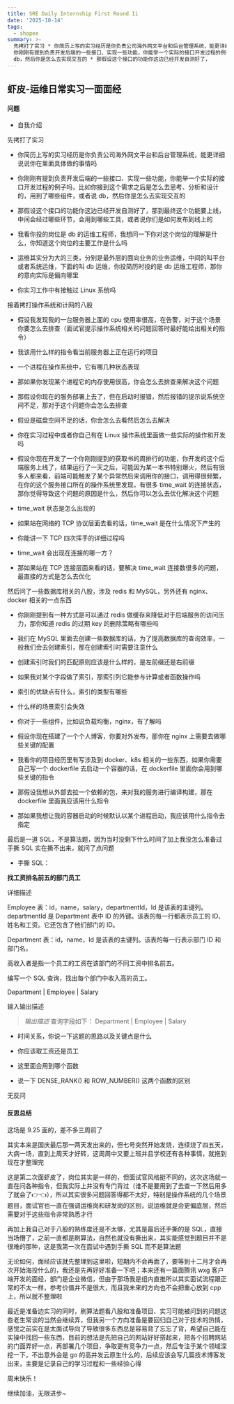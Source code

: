```yaml
---
title: SRE Daily Internship First Round Ii
date: '2025-10-14'
tags:
  - shopee
summary: >-
  先拷打了实习 * 你简历上写的实习经历是你负责公司海外网文平台和后台管理系统，能更详细说说你在里面具体做的事情吗 *
  你刚刚有提到负责开发后端的一些接口、实现一些功能，你能举一个实际的接口开发过程的例子吗，比如你接到这个需求之后是怎么去思考、分析和设计的，用到了哪些组件，或者说
  db，然后你是怎么去实现交互的 * 那假设这个接口的功能你这边已经开发自测好了，
---
```

## 虾皮-运维日常实习一面面经
#### 问题

* 自我介绍

先拷打了实习

* 你简历上写的实习经历是你负责公司海外网文平台和后台管理系统，能更详细说说你在里面具体做的事情吗

* 你刚刚有提到负责开发后端的一些接口、实现一些功能，你能举一个实际的接口开发过程的例子吗，比如你接到这个需求之后是怎么去思考、分析和设计的，用到了哪些组件，或者说 db，然后你是怎么去实现交互的

* 那假设这个接口的功能你这边已经开发自测好了，那到最终这个功能要上线，中间会经过哪些环节，会用到哪些工具，或者说你们是如何发布到线上的

* 我看你投的岗位是 db 的运维工程师，我想问一下你对这个岗位的理解是什么，你知道这个岗位的主要工作是什么吗

* 运维其实分为大的三类，分别是最外层的面向业务的业务运维，中间的叫平台或者系统运维，下面的叫 db 运维，你投简历时投的是 db 运维工程师，那你的意向实际是偏向哪里

* 你实习工作中有接触过 Linux 系统吗

接着拷打操作系统和计网的八股

* 假设我发现我的一台服务器上面的 cpu 使用率很高，在告警，对于这个场景你要怎么去排查（面试官提示操作系统相关的问题回答时最好能给出相关的指令）

* 我该用什么样的指令看当前服务器上正在运行的项目

* 一个进程在操作系统中，它有哪几种状态表现

* 那如果你发现某个进程它的内存使用很高，你会怎么去排查来解决这个问题

* 那假设你现在的服务部署上去了，但在启动时报错，然后报错的提示说系统空间不足，那对于这个问题你会怎么去排查

* 假设是磁盘空间不足的话，你会怎么去看然后怎么去解决

* 你在实习过程中或者你自己有在 Linux 操作系统里面做一些实际的操作和开发吗

* 假设你现在开发了一个你刚刚提到的获取书的周排行的功能，你开发的这个后端服务上线了，结果运行了一天之后，可能因为某一本书特别爆火，然后有很多人都来看，前端可能触发了某个异常然后来调用你的接口，调用得很频繁，在你的这个服务接口所在的操作系统里发现，有很多 time_wait 的连接状态，那你觉得导致这个问题的原因是什么，然后你可以怎么去优化解决这个问题

* time_wait 状态是怎么出现的

* 如果站在网络的 TCP 协议层面去看的话，time_wait 是在什么情况下产生的

* 你能讲一下 TCP 四次挥手的详细过程吗

* time_wait 会出现在连接的哪一方？

* 那如果站在 TCP 连接层面来看的话，要解决 time_wait 连接数很多的问题，最直接的方式是怎么去优化

然后问了一些数据库相关的八股，涉及 redis 和 MySQL，另外还有 nginx、docker 相关的一点东西

* 你刚刚提到有一种方式是可以通过 redis 做缓存来降低对于后端服务的访问压力，那你知道 redis 的过期 key 的删除策略有哪些吗

* 我们在 MySQL 里面去创建一些数据库的话，为了提高数据库的查询效率，一般我们会去创建索引，那在创建索引时需要注意什么

* 创建索引时我们的匹配原则应该是什么样的，是左前缀还是右前缀

* 如果我对某个字段做了索引，那索引列它能参与计算或者函数操作吗

* 索引的优缺点有什么，索引的类型有哪些

* 什么样的场景索引会失效

* 你对于一些组件，比如说负载均衡，nginx，有了解吗

* 假设你现在搭建了一个个人博客，你要对外发布，那你在 nginx 上需要去做哪些关键的配置

* 我看你的项目经历里有写涉及到 docker、k8s 相关的一些东西，如果你需要自己写一个 dockerfile 去启动一个容器的话，在 dockerfile 里面你会用到哪些关键的指令

* 那假设我想从外部去拉一个依赖的包，来对我的服务进行编译构建，那在 dockerfile 里面我应该用什么指令

* 那如果我想让我的容器启动的时候默认以某个进程启动，我应该用什么指令去指定

最后是一道 SQL，不是算法题，因为当时没剩下什么时间了加上我没怎么准备过手撕 SQL 实在撕不出来，就问了点问题

* 手撕 SQL：

**找工资排名前五的部门员工**

详细描述

Employee 表：id，name，salary，departmentId，Id 是该表的主键列。departmentId 是 Department 表中 ID 的外键。该表的每一行都表示员工的 ID、姓名和工资。它还包含了他们部门的 ID。

Department 表：id，name，Id 是该表的主键列。该表的每一行表示部门 ID 和部门名。

高收入者是指一个员工的工资在该部门的不同工资中排名前五。

编写一个 SQL 查询，找出每个部门中收入高的员工。

Department | Employee | Salary

输入输出描述
> *输出描述*
> 查询字段如下：
> Department | Employee | Salary

* 时间关系，你说一下这题的思路以及关键点是什么

* 你应该取工资还是员工

* 这里面会用到哪个函数

* 说一下 DENSE_RANK() 和 ROW_NUMBER() 这两个函数的区别

无反问

#### 反思总结
这场是 9.25 面的，差不多三周前了

其实本来是国庆最后那一两天发出来的，但七号突然开始发烧，连续烧了四五天，大病一场，直到上周天才好转，这周周中又要上班并且学校还有各种事情，就拖到现在才整理完

这是第二次面虾皮了，岗位其实是一样的，但面试官风格挺不同的，这次这场就一直在问各种指令，但我实际上并没有专门背过（谁不是要用到了去查一下然后用多了就会了👉👈），所以其实很多问题回答得都不太好，特别是操作系统的几个场景题目，面试官也一直在强调运维岗和研发岗的区别，说运维就是会更偏底层，然后需要对于这些指令非常熟悉才行

再加上我自己对于八股的熟练度还是不太够，尤其是最后还手撕的是 SQL，直接当场懵了，之前一直都是刷算法，自然也就没有撕出来，其实能感觉到题目并不是很难的那种，这是我第一次在面试中遇到手撕 SQL 而不是算法题

无论如何，面经应该就先整理到这里啦，短期内不会再面了，要等到十二月才会再次开始海投什么的，我还是先再好好准备一下吧；本来还有一篇面腾讯 wxg 客户端开发的面经，部门是企业微信，但由于那场我是组内直推所以其实面试流程跟正常的不太一样，参考价值并不是很大，而且我未来的方向也不会把重心放到 cpp 上，所以就不整理啦

最近是准备边实习的同时，刷算法题看八股和准备项目、实习可能被问到的问题这些老生常谈的当然会继续弄，但我另一个方向准备是要回归自己对于技术的热情，感觉之前实在是太面试导向了导致很多东西总是容易背了忘忘了背，希望自己能在实操中找回一些东西，目前的想法是先把自己的网站好好搭起来，把各个招聘网站的门面弄好一点，再部署几个项目，争取更有竞争力一点，然后专注于某个领域深挖一下，不出意外会是 go 的高并发云原生什么的，后续应该会写几篇技术博客发出来，主要是记录自己的学习过程和一些经验心得

周末快乐！

继续加油，无限进步~
